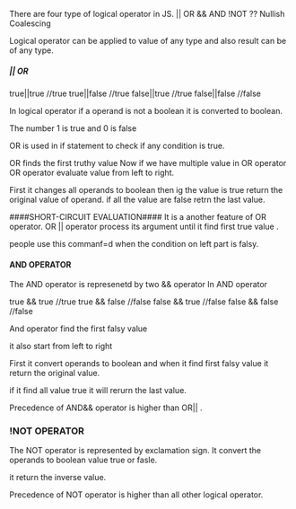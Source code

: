 There are four type of logical operator in JS.
|| OR
&& AND
!NOT
?? Nullish Coalescing

Logical  operator can be applied to  value of  any type and also result can be of any type. 


##### || OR #####
true||true  //true
true||false //true
false||true //true
false||false //false

In logical operator if a operand is not a boolean it is converted to boolean.

The number 1 is true and 0 is false

OR is used in if statement to check if any condition is true.

OR finds the first truthy value 
Now if we have multiple value in OR operator
OR operator evaluate value from left to right.

First it changes all operands to boolean then ig the value is true return the original value of operand.
if all the value are false retrn the last value.


####SHORT-CIRCUIT EVALUATION####
It is a another feature of OR operator.
 OR || operator process its argument until it find first true value .


 people use this commanf=d when the condition on left part is falsy.




 #### AND OPERATOR ####

The  AND operator is represenetd by two && operator
In AND operator

true && true  //true
true && false //false
false && true //false
false && false //false


And operator find the first falsy value

it also start from left to right 

First it convert operands to boolean and when it find first falsy value it return the original value.

if it find all value true it will rerurn the last value.

 Precedence of AND&& operator is higher than OR|| .

### !NOT OPERATOR ####
The NOT operator is represented by exclamation sign.
It convert the  operands to boolean value true or fasle.

it return the inverse value.

Precedence of NOT operator is higher than all other logical operator.




